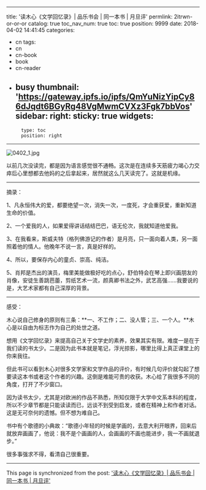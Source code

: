 
---
title: '读木心《文学回忆录》| 品乐书会 | 同一本书 | 月旦评'
permlink: 2itrwn-or-or-or
catalog: true
toc_nav_num: true
toc: true
position: 9999
date: 2018-04-02 14:41:45
categories:
- cn
tags:
- cn
- cn-book
- book
- cn-reader
- busy
thumbnail: 'https://gateway.ipfs.io/ipfs/QmYuNizYipCy86dJqdt6BGyRg48VgMwmCVXz3Fgk7bbVos'
sidebar:
    right:
        sticky: true
widgets:
    -
        type: toc
        position: right
---


![0402_1.jpg](https://gateway.ipfs.io/ipfs/QmYuNizYipCy86dJqdt6BGyRg48VgMwmCVXz3Fgk7bbVos)


以前几次没读完，都是因为语言感觉很不通畅。这次是在连续多天筋疲力竭心力交瘁后心里想都去他妈的之后拿起来，居然就这么几天读完了。这就是机缘。

***************
摘录：

1、凡永恒伟大的爱，都要绝望一次，消失一次，一度死，才会重获爱，重新知道生命的价值。

2、一个爱我的人，如果爱得讲话结结巴巴，语无伦次，我就知道他爱我。

3、在我看来，斯威夫特（格列佛游记的作者）是月亮，只一面向着人类，另一面照着他的情人。他晚年不说一言，真是好样的。

4、所以，要保存内心的童贞、崇高、纯洁。

5、肖邦是杰出的演员，梅里美能做极好吃的点心，舒伯特会在琴上即兴画朋友的肖像，安徒生善跳芭蕾，剪纸艺术一流，颜真卿书法之外，武艺高强……我要说的是，大艺术家都有自己深厚的背景。

************************
感受：

木心说自己修身的原则有三条：**一、不工作；二、没人管；三、一个人。**木心是以自由为标志作为自己的处世之道。

想用《文学回忆录》来提高自己关于文学史的素养，效果其实有限。难度一是在于我们读的书太少。二是因为此书本就是笔记，浮光掠影，哪里比得上真正课堂上的你来我往。

但此书可以看到木心对很多文学家和文学作品的评价，有时候几句评价就勾起了想要读这本书或者这个作者的兴趣。这倒是难能可贵的收获。木心给了我很多不同的角度，打开了不少窗口。

因为读书太少，尤其是对欧洲的作品不熟悉，所知仅限于大学中文系本科的程度，所以不少章节都是只能读读而已，远谈不到受到启发，或者在精神上和作者对话。这是无可奈何的遗憾。但不想为难自己。

书中有个歌德的小典故：“歌德小年轻的时候是学画的，去意大利开眼界，回来后就放弃画画了，他说：我不是个画画的人，会画画的不画也能进步，我一不画就退步。”

很多事强求不得，看清自己很重要。

- - -

This page is synchronized from the post: ['读木心《文学回忆录》| 品乐书会 | 同一本书 | 月旦评'](https://steemit.com/@weisheng167388/2itrwn-or-or-or)

